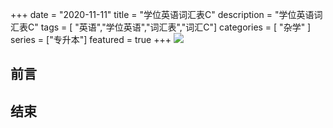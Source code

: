 +++
date = "2020-11-11"
title = "学位英语词汇表C"
description = "学位英语词汇表C"
tags = [ "英语","学位英语","词汇表","词汇C"]
categories = [
    "杂学"
]
series = ["专升本"]
featured = true
+++
![](https://gitee.com/lalalaxiaowifi/pictures/raw/master/image/%E6%97%A5%E5%B8%B8%E6%90%AC%E7%A0%96%E5%A4%B4.png)

## 前言



## 结束



